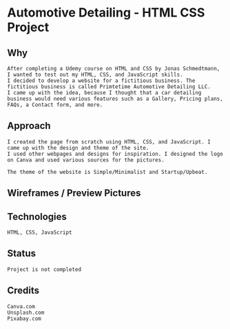 # Automotive Detailing - HTML CSS Project 


## Why 
    After completing a Udemy course on HTML and CSS by Jonas Schmedtmann, I wanted to test out my HTML, CSS, and JavaScript skills. 
    I decided to develop a website for a fictitious business. The fictitious business is called Primtetime Automotive Detailing LLC. 
    I came up with the idea, because I thought that a car detailing business would need various features such as a Gallery, Pricing plans, FAQs, a Contact form, and more. 

## Approach

    I created the page from scratch using HTML, CSS, and JavaScript. I came up with the design and theme of the site. 
    I used other webpages and designs for inspiration. I designed the logo on Canva and used various sources for the pictures. 

    The theme of the website is Simple/Minimalist and Startup/Upbeat. 

## Wireframes / Preview Pictures

## Technologies 
    HTML, CSS, JavaScript

## Status
    Project is not completed

## Credits
    Canva.com
    Unsplash.com
    Pixabay.com
